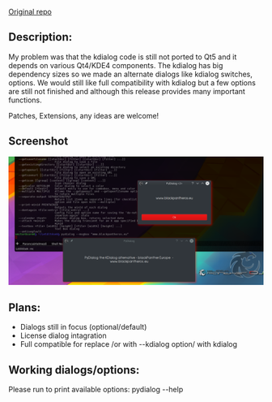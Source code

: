 [Original repo](https://github.com/blackPantherOS/pydialog)

Description: 
------------

My problem was that the kdialog code is still not ported to Qt5 and it depends on various Qt4/KDE4 components. 
The kdialog has big dependency sizes so we made an alternate dialogs like kdialog switches, options. 
We would still like full compatibility with kdialog but a few options are still not finished and although this release provides many important functions.

Patches, Extensions, any ideas are welcome!

Screenshot
-----------
![pydialog](https://raw.githubusercontent.com/blackPantherOS/playground/master/pydialog/screenshot.png)

Plans:
------
- Dialogs still in focus (optional/default)
- License dialog intagration
- Full compatible for replace /or with --kdialog option/ with kdialog

Working dialogs/options:
------------------------
Please run to print available options: pydialog --help

